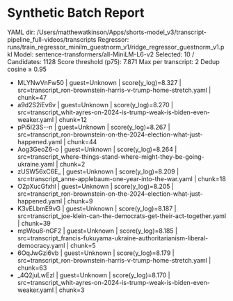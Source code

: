 # Synthetic Batch Report

YAML dir: /Users/matthewatkinson/Apps/shorts-model_v3/transcript-pipeline_full-videos/transcripts
Regressor: runs/train_regressor_minilm_guestnorm_v1/ridge_regressor_guestnorm_v1.pkl
Model: sentence-transformers/all-MiniLM-L6-v2
Selected: 10 / Candidates: 1128
Score threshold (p75): 7.871
Max per transcript: 2
Dedup cosine ≥ 0.95

- MLYNwVnFw50 | guest=Unknown | score(y_log)=8.327 | src=transcript_ron-brownstein-harris-v-trump-home-stretch.yaml | chunk=47
- a9d2S2iEv6v | guest=Unknown | score(y_log)=8.270 | src=transcript_whit-ayres-on-2024-is-trump-weak-is-biden-even-weaker.yaml | chunk=12
- pPi5I23S--n | guest=Unknown | score(y_log)=8.267 | src=transcript_ron-brownstein-on-the-2024-election-what-just-happened.yaml | chunk=44
- Aog3GeoZ6-o | guest=Unknown | score(y_log)=8.264 | src=transcript_where-things-stand-where-might-they-be-going-ukraine.yaml | chunk=2
- zUSW56xC6E_ | guest=Unknown | score(y_log)=8.209 | src=transcript_anne-applebaum-one-year-into-the-war.yaml | chunk=18
- O2pXucGfxhl | guest=Unknown | score(y_log)=8.205 | src=transcript_ron-brownstein-on-the-2024-election-what-just-happened.yaml | chunk=9
- K3vELbmE9vG | guest=Unknown | score(y_log)=8.187 | src=transcript_joe-klein-can-the-democrats-get-their-act-together.yaml | chunk=39
- mpWou8-nGF2 | guest=Unknown | score(y_log)=8.185 | src=transcript_francis-fukuyama-ukraine-authoritarianism-liberal-democracy.yaml | chunk=5
- 6OqJwGzi6vb | guest=Unknown | score(y_log)=8.179 | src=transcript_ron-brownstein-harris-v-trump-home-stretch.yaml | chunk=63
- _4Q2juLwEzl | guest=Unknown | score(y_log)=8.170 | src=transcript_whit-ayres-on-2024-is-trump-weak-is-biden-even-weaker.yaml | chunk=3